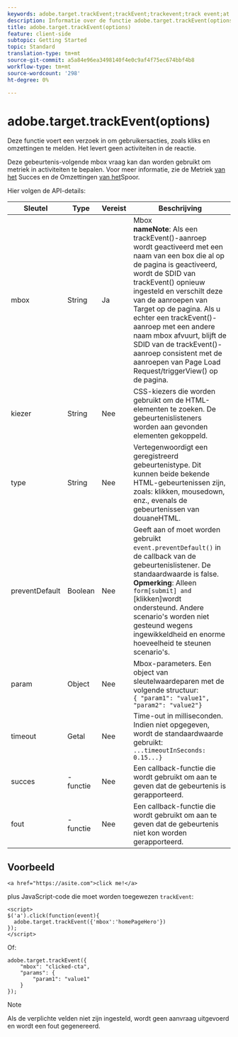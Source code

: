 ```yaml
---
keywords: adobe.target.trackEvent;trackEvent;trackevent;track event;at.js;functions;function;preventDefault;preventdefault;prevent default
description: Informatie over de functie adobe.target.trackEvent(options) voor de JavaScript-bibliotheek van Adobe Target at.js.
title: adobe.target.trackEvent(options)
feature: client-side
subtopic: Getting Started
topic: Standard
translation-type: tm+mt
source-git-commit: a5a84e96ea3498140f4e0c9af4f75ec674bbf4b8
workflow-type: tm+mt
source-wordcount: '298'
ht-degree: 0%

---
```



# adobe.target.trackEvent(options)

Deze functie voert een verzoek in om gebruikersacties, zoals kliks en omzettingen te melden. Het levert geen activiteiten in de reactie.

Deze gebeurtenis-volgende mbox vraag kan dan worden gebruikt om metriek in activiteiten te bepalen. Voor meer informatie, zie de Metriek [van het](../../c-activities/r-success-metrics/success-metrics.md#reference_D011575C85DA48E989A244593D9B9924) Succes en de Omzettingen [van het](../../c-implementing-target/c-implementing-target-for-client-side-web/how-to-deployatjs/implementing-target-without-a-tag-manager.md#task_E85D2F64FEB84201A594F2288FABF053)Spoor.

Hier volgen de API-details:

| Sleutel | Type | Vereist | Beschrijving |
|--- |--- |--- |--- |
| mbox | String | Ja | Mbox <br>**nameNote**: Als een trackEvent()-aanroep wordt geactiveerd met een naam van een box die al op de pagina is geactiveerd, wordt de SDID van trackEvent() opnieuw ingesteld en verschilt deze van de aanroepen van Target op de pagina. Als u echter een trackEvent()-aanroep met een andere naam mbox afvuurt, blijft de SDID van de trackEvent()-aanroep consistent met de aanroepen van Page Load Request/triggerView() op de pagina. |
| kiezer | String | Nee | CSS-kiezers die worden gebruikt om de HTML-elementen te zoeken. De gebeurtenislisteners worden aan gevonden elementen gekoppeld. |
| type | String | Nee | Vertegenwoordigt een geregistreerd gebeurtenistype. Dit kunnen beide bekende HTML-gebeurtenissen zijn, zoals: klikken, mousedown, enz., evenals de gebeurtenissen van douaneHTML. |
| preventDefault | Boolean | Nee | Geeft aan of moet worden gebruikt `event.preventDefault()` in de callback van de gebeurtenislistener. De standaardwaarde is false.<br>**Opmerking**: Alleen `form[submit] and `[klikken]wordt ondersteund. Andere scenario&#39;s worden niet gesteund wegens ingewikkeldheid en enorme hoeveelheid te steunen scenario&#39;s. |
| param | Object | Nee | Mbox-parameters. Een object van sleutelwaardeparen met de volgende structuur:<br>`{ "param1": "value1", "param2": "value2"}` |
| timeout | Getal | Nee | Time-out in milliseconden.<br>Indien niet opgegeven, wordt de standaardwaarde gebruikt:<br>`...timeoutInSeconds: 0.15...}` |
| succes | -functie | Nee | Een callback-functie die wordt gebruikt om aan te geven dat de gebeurtenis is gerapporteerd. |
| fout | -functie | Nee | Een callback-functie die wordt gebruikt om aan te geven dat de gebeurtenis niet kon worden gerapporteerd. |

## Voorbeeld

```
<a href="https://asite.com">click me!</a> 
```

plus JavaScript-code die moet worden toegewezen `trackEvent`:

```
<script> 
$('a').click(function(event){ 
  adobe.target.trackEvent({'mbox':'homePageHero'}) 
}); 
</script> 
```

Of:

```
adobe.target.trackEvent({ 
    "mbox": "clicked-cta", 
    "params": { 
        "param1": "value1" 
    } 
});
```

>[!NOTE]
>
>Als de verplichte velden niet zijn ingesteld, wordt geen aanvraag uitgevoerd en wordt een fout gegenereerd.